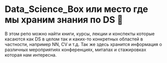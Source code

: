 # Data_Science_Box или место где мы храним знания по DS :gem:

В этом репо можно найти книги, курсы, лекции и конспекты которые касаются как DS в целом так и каких-то конкретных областей в частности, например NN, CV и т.д. Так же здесь хранится информация о различных мероприятиях конференциях, митапах и стажировках которая нам интересна. 